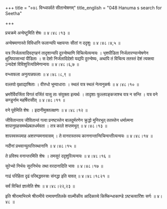 +++
title = "०४८ विन्ध्यपर्वते सीतान्वेषणम्"
title_english = "048 Hanuma s search for Seetha"

+++


प्रचक्रमे अन्वेष्टुमिति शेषः  ॥  ४।४८।१३  ॥   

  

अन्वेषमाणास्ते विविधानि फलान्यपि भक्षयन्तः सीतां न ददृशुः  ॥ 
४।४८।४,५ ॥   

  

यत्र निर्जलत्वादिवद्गहनं तादृशान्यपि दुरन्वेष्याणि विचित्येत्यन्वयः ।
भृशपीडिता निर्जलारण्यान्वेषणेन क्षुत्पिपासाभ्यां पीडिताः । स देशो
निर्जलादिदेशो यद्यपि दुरन्वेष्यः, अथापि तं विचित्य ततस्तं देशं त्यक्त्वा
ऽन्यदेशं विविशुरित्यग्रिमेणान्वयः  ॥  ४।४८।६,७  ॥   

  

वन्ध्यफला अनुत्पन्नफलाः  ॥  ४।४८।८,९  ॥   

  

वल्लयो वृक्षाद्याश्रिताः । वीरुधो भूम्याधाराः । स्थलं यत्र स्थलं
नेत्यनुकर्षः  ॥  ४।४८।१०  ॥   

  

भ्रमरैर्विवर्जिता विगतं वर्जितं यासु ताः संयुक्ता इत्यर्थः । तादृशाः
फुल्लपङ्कजाश्च यत्र न सन्ति । यत्र वने कण्डुर्नाम महर्षिरासीत्  ॥ 
४।४८।११  ॥   

  

वने पूर्वमिति शेषः । इदानीमुक्तलक्षणः  ॥  ४।४८।१२  ॥   

  

जीवितान्ताय जीवितान्तं गत्वा प्रनष्टस्तेन बालदुर्मरणेन क्रुद्धो
मुनिरभूत् ततस्तेन धर्मात्मना शापानुग्रहसमर्थप्रबलधर्मवता । तत्र काले
शप्तमभूत्  ॥  ४।४८।१३ ॥   

  

शापस्वरूपमाह अशरण्यमनावासम् । ते वानरास्तस्य
काननान्तान्विचिन्वन्तीत्यन्वयः  ॥  ४।४८।१४  ॥   

  

नदीनां प्रभवान्युत्पत्तिस्थानानि  ॥  ४।४८।१५  ॥   

  

ते प्रविश्य वनान्तरमिति शेषः । तमसुरं ददृशुरित्यन्वयः  ॥  ४।४८।१६  ॥   

  

सुरेभ्यो निर्भयः सुरनिर्भयः तथा वरदानादिति भावः  ॥  ४।४८।१७  ॥   

  

गाढं परिहिता दृढं परिबद्धवस्त्राः संनद्धा इति यावत्  ॥  ४।४८।१८२१  ॥   

  

सर्वं विचितं ज्ञात्वेति शेषः  ॥  ४।४८।२२,२३  ॥   

  

इति श्रीरामाभिरामे श्रीरामीये रामायणतिलके वाल्मीकीय आदिकाव्ये
किष्किन्धाकाण्डे ऽष्टचत्वारिंशः सर्गः  ॥  ४।४८  ॥   

  


